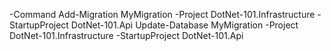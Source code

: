 -Command
Add-Migration MyMigration -Project DotNet-101.Infrastructure -StartupProject DotNet-101.Api
Update-Database MyMigration -Project DotNet-101.Infrastructure -StartupProject DotNet-101.Api
